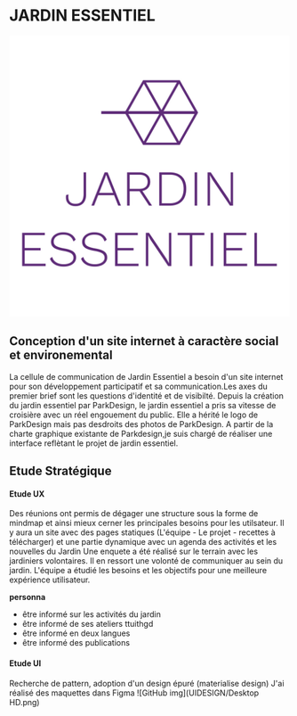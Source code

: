 # JARDIN ESSENTIEL
![GitHub Logo](img/JE_Logo.jpg)
## Conception d'un site internet à caractère social et environemental
La cellule de communication de Jardin Essentiel a besoin d'un site internet pour son développement participatif et sa communication.Les axes du premier brief sont les questions d'identité et de visibilté. Depuis la création du jardin essentiel par ParkDesign, le jardin essentiel a pris sa vitesse de croisière avec un réel engouement du public.
Elle a hérité le logo de ParkDesign mais pas desdroits des photos de ParkDesign.
A partir de la charte graphique existante de Parkdesign,je suis chargé de réaliser une interface reflètant le projet de jardin essentiel.

## Etude Stratégique 
#### Etude UX
Des réunions ont permis de dégager une structure sous la forme de mindmap et ainsi mieux cerner les principales besoins pour les utilsateur. Il y aura un site avec des pages statiques (L'équipe - Le projet - recettes à télécharger) et une partie dynamique avec un agenda des activités et les nouvelles du Jardin
Une enquete a été réalisé sur le terrain avec les jardiniers volontaires. Il en ressort une volonté de communiquer au sein du jardin.
L'équipe a étudié les besoins et les objectifs pour une meilleure expérience utilisateur.

__personna__ 

- être informé sur les activités du jardin
- être informé de ses ateliers ttuithgd
- être informé en deux langues 
- être informé des publications


#### Etude UI
Recherche de pattern, adoption d'un design épuré (materialise design)
J'ai réalisé des maquettes dans Figma
![GitHub img](UIDESIGN/Desktop HD.png)



